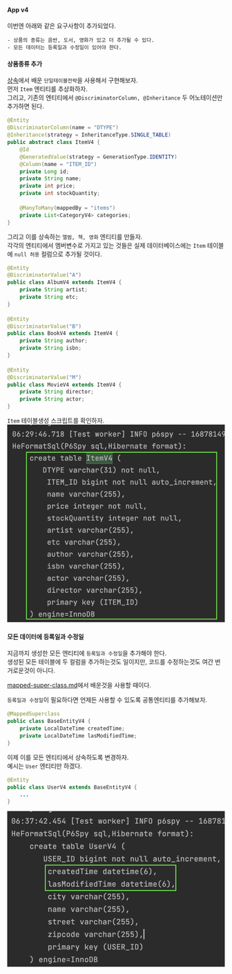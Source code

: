 #### App v4
이번엔 아래와 같은 요구사항이 추가되었다.

~~~
- 상품의 종류는 음반, 도서, 영화가 있고 더 추가될 수 있다.
- 모든 데이터는 등록일과 수정일이 있어야 한다.
~~~


#### 상품종류 추가
[상속](../../../ch5/description/1_inheritance.md)에서 배운 `단일테이블전략`을 사용해서 구현해보자.  
먼저 `Item` 엔티티를 추상화하자.    
그리고, 기존의 엔티티에서 `@DiscriminatorColumn, @Inheritance` 두 어노테이션만 추가하면 된다.

~~~java
@Entity
@DiscriminatorColumn(name = "DTYPE")
@Inheritance(strategy = InheritanceType.SINGLE_TABLE)
public abstract class ItemV4 {
    @Id
    @GeneratedValue(strategy = GenerationType.IDENTITY)
    @Column(name = "ITEM_ID")
    private Long id;
    private String name;
    private int price;
    private int stockQuantity;

    @ManyToMany(mappedBy = "items")
    private List<CategoryV4> categories;
}
~~~

그리고 이를 상속하는 `앨범, 책, 영화` 엔티티를 만들자.    
각각의 엔티티에서 멤버변수로 가지고 있는 것들은 실제 데이터베이스에는 `Item` 테이블에 `null 허용` 컬럼으로 추가될 것이다.  

~~~java
@Entity
@DiscriminatorValue("A")
public class AlbumV4 extends ItemV4 {
    private String artist;
    private String etc;
}

@Entity
@DiscriminatorValue("B")
public class BookV4 extends ItemV4 {
    private String author;
    private String isbn;
}

@Entity
@DiscriminatorValue("M")
public class MovieV4 extends ItemV4 {
    private String director;
    private String actor;
}
~~~

`Item` 테이블생성 스크립트를 확인하자.
![item](img/item.png)


#### 모든 데이터에 등록일과 수정일  
지금까지 생성한 모든 엔티티에 `등록일과 수정일`을 추가해야 한다.  
생성된 모든 테이블에 두 컬럼을 추가하는것도 일이지만, 코드를 수정하는것도 여간 번거로운것이 아니다.  

[mapped-super-class.md](../../../ch5/description/2_mapped-super-class.md)에서 배운것을 사용할 때이다.

`등록일과 수정일`이 필요하다면 언제든 사용할 수 있도록 공통엔티티를 추가해보자.  

~~~java
@MappedSuperclass
public class BaseEntityV4 {
    private LocalDateTime createdTime;
    private LocalDateTime lasModifiedTime;
}
~~~

이제 이를 모든 엔티티에서 상속하도록 변경하자.  
예시는 `User` 엔티티만 하겠다.

~~~java
@Entity
public class UserV4 extends BaseEntityV4 {
    ...
}
~~~

![user](img/user.png)

